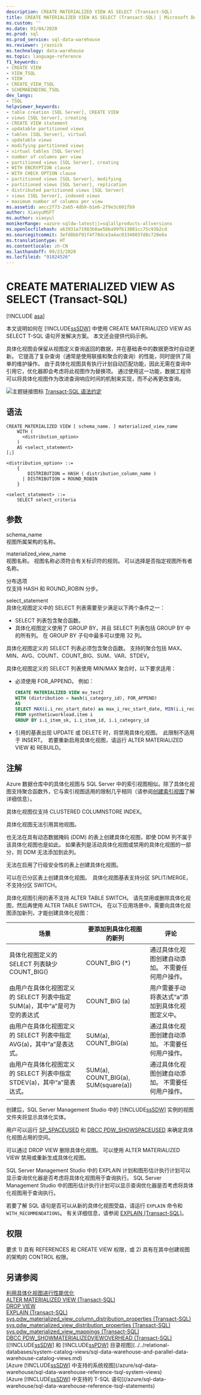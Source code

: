 ```yaml
---
description: CREATE MATERIALIZED VIEW AS SELECT (Transact-SQL)
title: CREATE MATERIALIZED VIEW AS SELECT (Transact-SQL) | Microsoft Docs
ms.custom: ''
ms.date: 03/04/2020
ms.prod: sql
ms.prod_service: sql-data-warehouse
ms.reviewer: jrasnick
ms.technology: data-warehouse
ms.topic: language-reference
f1_keywords:
- CREATE VIEW
- VIEW_TSQL
- VIEW
- CREATE_VIEW_TSQL
- SCHEMABINDING_TSQL
dev_langs:
- TSQL
helpviewer_keywords:
- table creation [SQL Server], CREATE VIEW
- views [SQL Server], creating
- CREATE VIEW statement
- updatable partitioned views
- tables [SQL Server], virtual
- updatable views
- modifying partitioned views
- virtual tables [SQL Server]
- number of columns per view
- partitioned views [SQL Server], creating
- WITH ENCRYPTION clause
- WITH CHECK OPTION clause
- partitioned views [SQL Server], modifying
- partitioned views [SQL Server], replication
- distributed partitioned views [SQL Server]
- views [SQL Server], indexed views
- maximum number of columns per view
ms.assetid: aecc2f73-2ab5-4db9-b1e6-2f9e3c601fb9
author: XiaoyuMSFT
ms.author: xiaoyul
monikerRange: =azure-sqldw-latest||=sqlallproducts-allversions
ms.openlocfilehash: a63931e71983b0ae5bba99fb13081cc75c93b2cd
ms.sourcegitcommit: 3efd8bbf91f4f78dce3a4ac03348037d8c720e6a
ms.translationtype: HT
ms.contentlocale: zh-CN
ms.lasthandoff: 09/23/2020
ms.locfileid: "91024526"
---
```

# <a name="create-materialized-view-as-select-transact-sql"></a>CREATE MATERIALIZED VIEW AS SELECT (Transact-SQL)  

[!INCLUDE [asa](../../includes/applies-to-version/asa.md)]

本文说明如何在 [!INCLUDE[ssSDW](../../includes/sssdwfull-md.md)] 中使用 CREATE MATERIALIZED VIEW AS SELECT T-SQL 语句开发解决方案。 本文还会提供代码示例。

具体化视图会保留从视图定义查询返回的数据，并在基础表中的数据更改时自动更新。   它提高了复杂查询（通常是使用联接和聚合的查询）的性能，同时提供了简单的维护操作。   由于具体化视图具有执行计划自动匹配功能，因此无需在查询中引用它，优化器即会考虑将此视图作为替换项。  通过使用这一功能，数据工程师可以将具体化视图作为改进查询响应时间的机制来实现，而不必再更改查询。  
  
 ![主题链接图标](../../database-engine/configure-windows/media/topic-link.gif "“主题链接”图标") [Transact-SQL 语法约定](../../t-sql/language-elements/transact-sql-syntax-conventions-transact-sql.md)  
  
## <a name="syntax"></a>语法  
  
```syntaxsql
CREATE MATERIALIZED VIEW [ schema_name. ] materialized_view_name
    WITH (  
      <distribution_option>
    )
    AS <select_statement>
[;]

<distribution_option> ::=
    {  
        DISTRIBUTION = HASH ( distribution_column_name )  
      | DISTRIBUTION = ROUND_ROBIN  
    }

<select_statement> ::=
    SELECT select_criteria
```  
  
## <a name="arguments"></a>参数

schema_name     
 视图所属架构的名称。  
  
materialized_view_name   
视图名称。 视图名称必须符合有关标识符的规则。 可以选择是否指定视图所有者名称。  

分布选项     
仅支持 HASH 和 ROUND_ROBIN 分步。

select_statement   
具体化视图定义中的 SELECT 列表需要至少满足以下两个条件之一：
- SELECT 列表包含聚合函数。
- 具体化视图定义使用了 GROUP BY，并且 SELECT 列表包括 GROUP BY 中的所有列。  在 GROUP BY 子句中最多可以使用 32 列。

具体化视图定义的 SELECT 列表必须包含聚合函数。  支持的聚合包括 MAX、MIN、AVG、COUNT、COUNT_BIG、SUM、VAR、STDEV。

具体化视图定义的 SELECT 列表使用 MIN/MAX 聚合时，以下要求适用：
 
- 必须使用 FOR_APPEND。  例如：
  ```sql 
  CREATE MATERIALIZED VIEW mv_test2  
  WITH (distribution = hash(i_category_id), FOR_APPEND)  
  AS
  SELECT MAX(i.i_rec_start_date) as max_i_rec_start_date, MIN(i.i_rec_end_date) as min_i_rec_end_date, i.i_item_sk, i.i_item_id, i.i_category_id
  FROM syntheticworkload.item i  
  GROUP BY i.i_item_sk, i.i_item_id, i.i_category_id
  ```

- 引用的基表出现 UPDATE 或 DELETE 时，将禁用具体化视图。  此限制不适用于 INSERT。  若要重新启用具体化视图，请运行 ALTER MATERIALIZED VIEW 和 REBUILD。
  
## <a name="remarks"></a>注解

Azure 数据仓库中的具体化视图与 SQL Server 中的索引视图相似。除了具体化视图支持聚合函数外，它与索引视图适用的限制几乎相同（请参阅[创建索引视图](/sql/relational-databases/views/create-indexed-views)了解详细信息）。   

具体化视图仅支持 CLUSTERED COLUMNSTORE INDEX。 

具体化视图无法引用其他视图。  

也无法在具有动态数据掩码 (DDM) 的表上创建具体化视图，即使 DDM 列不属于该具体化视图也是如此。  如果表列是活动具体化视图或禁用的具体化视图的一部分，则 DDM 无法添加到此列。  

无法在启用了行级安全性的表上创建具体化视图。

可以在已分区表上创建具体化视图。  具体化视图基表支持分区 SPLIT/MERGE，不支持分区 SWITCH。  
 
具体化视图引用的表不支持 ALTER TABLE SWITCH。 请先禁用或删除具体化视图，然后再使用 ALTER TABLE SWITCH。 在以下应用场景中，需要向具体化视图添加新列，才能创建具体化视图：

|场景|要添加到具体化视图的新列|评论|  
|-----------------|---------------|-----------------|
|具体化视图定义的 SELECT 列表缺少 COUNT_BIG()| COUNT_BIG (*) |通过具体化视图创建自动添加。  不需要任何用户操作。|
|由用户在具体化视图定义的 SELECT 列表中指定 SUM(a)，其中“a”是可为空的表达式 |COUNT_BIG (a) |用户需要手动将表达式“a”添加到具体化视图定义中。|
|由用户在具体化视图定义的 SELECT 列表中指定 AVG(a)，其中“a”是表达式。|SUM(a), COUNT_BIG(a)|通过具体化视图创建自动添加。  不需要任何用户操作。|
|由用户在具体化视图定义的 SELECT 列表中指定 STDEV(a)，其中“a”是表达式。|SUM(a), COUNT_BIG(a), SUM(square(a))|通过具体化视图创建自动添加。  不需要任何用户操作。 |
| | | |

创建后，SQL Server Management Studio 中的 [!INCLUDE[ssSDW](../../includes/sssdwfull-md.md)] 实例的视图文件夹将显示具体化实体。

用户可以运行 [SP_SPACEUSED](/sql/relational-databases/system-stored-procedures/sp-spaceused-transact-sql?view=azure-sqldw-latest) 和 [DBCC PDW_SHOWSPACEUSED](/sql/t-sql/database-console-commands/dbcc-pdw-showspaceused-transact-sql?view=azure-sqldw-latest) 来确定具体化视图占用的空间。  

可以通过 DROP VIEW 删除具体化视图。  可以使用 ALTER MATERIALIZED VIEW 禁用或重新生成具体化视图。   

SQL Server Management Studio 中的 EXPLAIN 计划和图形估计执行计划可以显示查询优化器是否考虑将具体化视图用于查询执行。 SQL Server Management Studio 中的图形估计执行计划可以显示查询优化器是否考虑将具体化视图用于查询执行。

若要了解 SQL 语句是否可以从新的具体化视图受益，请运行 `EXPLAIN` 命令和 `WITH_RECOMMENDATIONS`。  有关详细信息，请参阅 [EXPLAIN (Transact-SQL)](/sql/t-sql/queries/explain-transact-sql?view=azure-sqldw-latest)。

## <a name="permissions"></a>权限

要求 1) 具有 REFERENCES 和 CREATE VIEW 权限，或 2) 具有在其中创建视图的架构的 CONTROL 权限。 

  
## <a name="see-also"></a>另请参阅

[利用具体化视图进行性能优化](/azure/sql-data-warehouse/performance-tuning-materialized-views)   
[ALTER MATERIALIZED VIEW &#40;Transact-SQL&#41;](/sql/t-sql/statements/alter-materialized-view-transact-sql?view=azure-sqldw-latest)      
[DROP VIEW](/sql/t-sql/statements/drop-view-transact-sql?view=azure-sqldw-latest)  
[EXPLAIN &#40;Transact-SQL&#41;](/sql/t-sql/queries/explain-transact-sql?view=azure-sqldw-latest)   
[sys.pdw_materialized_view_column_distribution_properties &#40;Transact-SQL&#41;](/sql/relational-databases/system-catalog-views/sys-pdw-materialized-view-column-distribution-properties-transact-sql?view=azure-sqldw-latest)   
[sys.pdw_materialized_view_distribution_properties &#40;Transact-SQL&#41;](/sql/relational-databases/system-catalog-views/sys-pdw-materialized-view-distribution-properties-transact-sql?view=azure-sqldw-latest)   
[sys.pdw_materialized_view_mappings &#40;Transact-SQL&#41;](/sql/relational-databases/system-catalog-views/sys-pdw-materialized-view-mappings-transact-sql?view=azure-sqldw-latest)   
[DBCC PDW_SHOWMATERIALIZEDVIEWOVERHEAD &#40;Transact-SQL&#41;](/sql/t-sql/database-console-commands/dbcc-pdw-showmaterializedviewoverhead-transact-sql?view=azure-sqldw-latest)   
[[!INCLUDE[ssSDW](../../includes/sssdwfull-md.md)] 和 [!INCLUDE[ssPDW](../../includes/sspdw-md.md)] 目录视图](../../relational-databases/system-catalog-views/sql-data-warehouse-and-parallel-data-warehouse-catalog-views.md)   
[Azure [!INCLUDE[ssSDW](../../includes/sssdwfull-md.md)] 中支持的系统视图](/azure/sql-data-warehouse/sql-data-warehouse-reference-tsql-system-views)   
[Azure [!INCLUDE[ssSDW](../../includes/sssdwfull-md.md)] 中支持的 T-SQL 语句](/azure/sql-data-warehouse/sql-data-warehouse-reference-tsql-statements)

